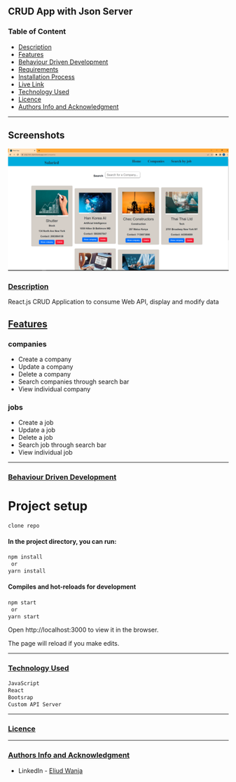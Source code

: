 ## CRUD App with Json Server
### Table of Content
- [Description](#description)
- [Features](#features)
- [Behaviour Driven Development](#Behaviour-Driven-Development)
- [Requirements](#requirements)
- [Installation Process](#installation-Process)
- [Live Link](#Live-Link)
- [Technology  Used](#technology-Used)
- [Licence](#licence)
- [Authors Info and Acknowledgment](#Authors-Info-and-Acknowledgment)
***

## Screenshots
![image](/src/components/styles/img1.png)

### [Description](#description)
React.js CRUD Application to consume Web API, display and modify data

## [Features](#features)

### companies

- Create a company
- Update a company
- Delete a company
- Search companies through search bar
- View individual company

### jobs

- Create a job
- Update a job
- Delete a job
- Search job through search bar
- View individual job


***
### [Behaviour Driven Development](#Behaviour-Driven-Development)


# Project setup
    clone repo 
#### In the project directory, you can run:
    npm install
     or
    yarn install

#### Compiles and hot-reloads for development
    npm start
     or
    yarn start
Open http://localhost:3000 to view it in the browser.

The page will reload if you make edits.

***
### [Technology Used](#technology-Used)
    JavaScript
    React
    Bootsrap
    Custom API Server

 ****
### [Licence](#licence)

 ****
### [Authors Info and Acknowledgment](#Authors-Info-and-Acknowledgment)

* LinkedIn - [Eliud Wanja](https://www.linkedin.com/in/eliud-wanja)